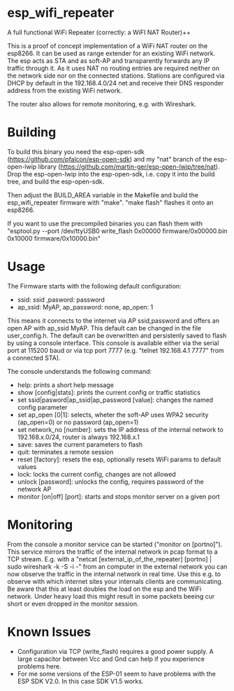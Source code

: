 # esp_wifi_repeater
A full functional WiFi Repeater (correctly: a WiFI NAT Router)++

This is a proof of concept implementation of a WiFi NAT router on the esp8266. It can be used as range extender for an existing WiFi network. The esp acts as STA and as soft-AP and transparently forwards any IP traffic through it. As it uses NAT no routing entries are required neither on the network side nor on the connected stations. Stations are configured via DHCP by default in the 192.168.4.0/24 net and receive their DNS responder address from the existing WiFi network.

The router also allows for remote monitoring, e.g. with Wireshark.

# Building
To build this binary you need the esp-open-sdk (https://github.com/pfalcon/esp-open-sdk) and my "nat" branch of the esp-open-lwip library (https://github.com/martin-ger/esp-open-lwip/tree/nat). Drop the esp-open-lwip into the esp-open-sdk, i.e. copy it into the build tree, and build the esp-open-sdk. 

Then adjust the BUILD_AREA variable in the Makefile and build the esp_wifi_repeater firmware with "make". "make flash" flashes it onto an esp8266.

If you want to use the precompiled binaries you can flash them with "esptool.py --port /dev/ttyUSB0 write_flash 0x00000 firmware/0x00000.bin 0x10000 firmware/0x10000.bin"

# Usage
The Firmware starts with the following default configuration:
- ssid: ssid ,pasword: password
- ap_ssid: MyAP, ap_password: none, ap_open: 1

This means it connects to the internet via AP ssid,password and offers an open AP with ap_ssid MyAP. This default can be changed in the file user_config.h. The default can be overwritten and persistenly saved to flash by using a console interface. This console is available either via the serial port at 115200 baud or via tcp port 7777 (e.g. "telnet 192.168.4.1 7777" from a connected STA). 

The console understands the following command:
- help: prints a short help message
- show [config|stats]: prints the current config or traffic statistics
- set ssid|pasword|ap_ssid|ap_password [value]: changes the named config parameter
- set ap_open [0|1]: selects, wheter the soft-AP uses WPA2 security (ap_open=0) or no password (ap_open=1)
- set network_no [number]: sets the IP address of the internal network to 192.168.x.0/24, router is always 192.168.x.1
- save: saves the current parameters to flash
- quit: terminates a remote session
- reset [factory]: resets the esp, optionally resets WiFi params to default values
- lock: locks the current config, changes are not allowed
- unlock [password]: unlocks the config, requires password of the network AP
- monitor [on|off] [port]: starts and stops monitor server on a given port

# Monitoring
From the console a monitor service can be started ("monitor on [portno]"). This service mirrors the traffic of the internal network in pcap format to a TCP stream. E.g. with a "netcat [external_ip_of_the_repeater] [portno] | sudo wireshark -k -S -i -" from an computer in the external network you can now observe the traffic in the internal network in real time. Use this e.g. to observe with which internet sites your internals clients are communicating. Be aware that this at least doubles the load on the esp and the WiFi network. Under heavy load this might result in some packets beeing cur short or even dropped in the monitor session.

# Known Issues
- Configuration via TCP (write_flash) requires a good power supply. A large capacitor between Vcc and Gnd can help if you experience problems here.
- For me some versions of the ESP-01 seem to have problems with the ESP SDK V2.0. In this case SDK V1.5 works.
